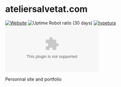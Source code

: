 # ateliersalvetat.com

[![Website](https://img.shields.io/website?down_color=red&down_message=offline&up_color=green&up_message=online&url=https%3A%2F%2Fateliersalvetat.com%2F)](https://ateliersalvetat.com/)
![Uptime Robot ratio (30 days)](https://img.shields.io/uptimerobot/ratio/m790920569-a11cb9bfbe90bd01bb6ba32c)
[![typetura](https://img.shields.io/badge/typeset%20with-typetura-129681.svg)](https://typetura.com/)
[![Libraries.io dependency status for GitHub repo](https://img.shields.io/librariesio/github/Fred-AtelierSalvetat/ateliersalvetat.com)](https://libraries.io/github/Fred-AtelierSalvetat/ateliersalvetat.com)

Personnal site and portfolio

